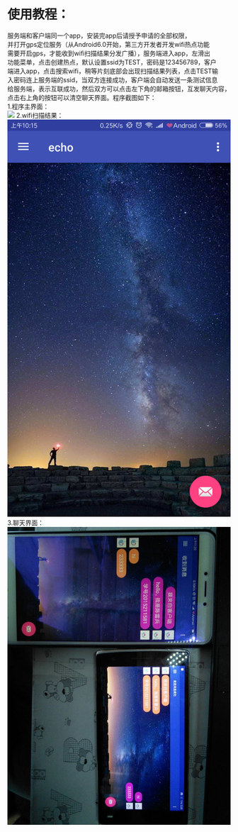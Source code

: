使用教程：<br>
====
服务端和客户端同一个app，安装完app后请授予申请的全部权限，<br>
并打开gps定位服务（从Android6.0开始，第三方开发者开发wifi热点功能<br>
需要开启gps，才能收到wifi扫描结果分发广播），服务端进入app，左滑出<br>
功能菜单，点击创建热点，默认设置ssid为TEST，密码是123456789，客户<br>
端进入app，点击搜索wifi，稍等片刻底部会出现扫描结果列表，点击TEST输<br>
入密码连上服务端的ssid，当双方连接成功，客户端会自动发送一条测试信息<br>
给服务端，表示互联成功，然后双方可以点击左下角的邮箱按钮，互发聊天内容，<br>
点击右上角的按钮可以清空聊天界面。程序截图如下：<br>
1.程序主界面：<br>
![](https://github.com/clbczx/HotPointChat/blob/master/screenshot/home.png?raw=true)
2.wifi扫描结果：<br>
![](https://github.com/czxclb/HotPointChat/blob/master/sceenshot/home.png?raw=true)
3.聊天界面：<br>
![](https://github.com/czxclb/HotPointChat/blob/master/sceenshot/chat.jpg?raw=true)
